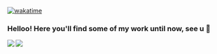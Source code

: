 [![wakatime](https://wakatime.com/badge/user/df323db4-6b37-4233-81a6-dab00bb4f034.svg)](https://wakatime.com/@df323db4-6b37-4233-81a6-dab00bb4f034)
  
### Helloo! Here you'll find some of my work until now, see u 👋

<a href="https://github.com/esquivelgor/github-readme-stats">
  <img align="left" src="https://github-readme-stats.vercel.app/api/wakatime?username=Velgor&layout=compact&card_width=100&custom_title=weeklyCodingTime&langs_count=6"
</a>
<a href="https://github.com/anuraghazra/github-readme-stats">
  <img align="center" src="https://github-readme-stats-one-flame-74.vercel.app/api/top-langs/?username=esquivelgor&layout=compact&card_width=200&custom_title=mostUsedLanguages&langs_count=6" />
</a>


